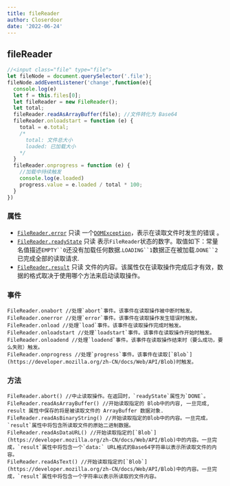 ```yaml
---
title: fileReader
author: Closerdoor
date: '2022-06-24'
---
```


## fileReader
```js
//<input class="file" type="file">
let fileNode = document.querySelector('.file');
fileNode.addEventListener('change',function(e){
  console.log(e)
  let f = this.files[0];
  let fileReader = new FileReader();
  let total;
  fileReader.readAsArrayBuffer(file); //文件转化为 Base64
  fileReader.onloadstart = function (e) {
    total = e.total;
    /* 
      total: 文件总大小
      loaded: 已加载大小
    */
  }
  fileReader.onprogress = function (e) {
    //加载中持续触发
    console.log(e.loaded)
    progress.value = e.loaded / total * 100;
  }
})
```
### 属性
- [`FileReader.error`](https://developer.mozilla.org/zh-CN/docs/Web/API/FileReader/error) 只读
  一个[`DOMException`](https://developer.mozilla.org/zh-CN/docs/Web/API/DOMException)，表示在读取文件时发生的错误 。
- [`FileReader.readyState`](https://developer.mozilla.org/zh-CN/docs/Web/API/FileReader/readyState) 只读
  表示`FileReader`状态的数字。取值如下：常量名值描述`EMPTY``0`还没有加载任何数据.`LOADING``1`数据正在被加载.`DONE``2`已完成全部的读取请求.
- [`FileReader.result`](https://developer.mozilla.org/zh-CN/docs/Web/API/FileReader/result) 只读
  文件的内容。该属性仅在读取操作完成后才有效，数据的格式取决于使用哪个方法来启动读取操作。
### 事件
```
FileReader.onabort //处理`abort`事件。该事件在读取操作被中断时触发。
FileReader.onerror //处理`error`事件。该事件在读取操作发生错误时触发。
FileReader.onload //处理`load`事件。该事件在读取操作完成时触发。
FileReader.onloadstart //处理`loadstart`事件。该事件在读取操作开始时触发。
FileReader.onloadend //处理`loadend`事件。该事件在读取操作结束时（要么成功，要么失败）触发。
FileReader.onprogress //处理`progress`事件。该事件在读取[`Blob`](https://developer.mozilla.org/zh-CN/docs/Web/API/Blob)时触发。
```
### 方法
```
FileReader.abort() //中止读取操作。在返回时，`readyState`属性为`DONE`。
FileReader.readAsArrayBuffer() //开始读取指定的 Blob中的内容, 一旦完成, result 属性中保存的将是被读取文件的 ArrayBuffer 数据对象.
FileReader.readAsBinaryString() //开始读取指定的Blob中的内容。一旦完成，`result`属性中将包含所读取文件的原始二进制数据。
FileReader.readAsDataURL() //开始读取指定的[`Blob`](https://developer.mozilla.org/zh-CN/docs/Web/API/Blob)中的内容。一旦完成，`result`属性中将包含一个`data:` URL格式的Base64字符串以表示所读取文件的内容。
FileReader.readAsText() //开始读取指定的[`Blob`](https://developer.mozilla.org/zh-CN/docs/Web/API/Blob)中的内容。一旦完成，`result`属性中将包含一个字符串以表示所读取的文件内容。
```